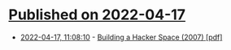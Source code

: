 # [Published on 2022-04-17](index.md)

* [2022-04-17, 11:08:10](https://news.ycombinator.com/item?id=31060023) - [Building a Hacker Space (2007) [pdf]](https://fahrplan.events.ccc.de/congress/2007/Fahrplan/attachments/1003_Building%20a%20Hacker%20Space.pdf)

